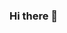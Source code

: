 ### Hi there 👋

<!--
**Nachtmaken/Nachtmaken**

Here are some ideas to get you started:

- 🔭 I’m currently working on Fun things!
- 👯 I’m looking to collaborate on nothing.
- 🤔 I’m looking for help with nothing.
- 💬 Ask me about Minecraft Servers? ig
- 📫 How to reach me: You can't!
- 😄 Pronouns: He/Him
- ⚡ Fun fact: I teach Kids Code! (Save Me!)
-->
